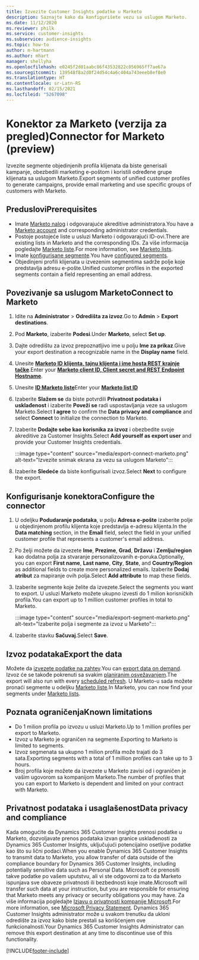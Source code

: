 ```yaml
---
title: Izvezite Customer Insights podatke u Marketo
description: Saznajte kako da konfigurišete vezu sa uslugom Marketo.
ms.date: 11/12/2020
ms.reviewer: philk
ms.service: customer-insights
ms.subservice: audience-insights
ms.topic: how-to
author: m-hartmann
ms.author: mhart
manager: shellyha
ms.openlocfilehash: e0245f2d01aabc86f43532822c056965ff7ae67a
ms.sourcegitcommit: 139548f8a2d0f24d54c4a6c404a743eeeb8ef8e0
ms.translationtype: HT
ms.contentlocale: sr-Latn-RS
ms.lasthandoff: 02/15/2021
ms.locfileid: "5267098"
---
```

# <a name="connector-for-marketo-preview"></a><span data-ttu-id="4bf13-103">Konektor za Marketo (verzija za pregled)</span><span class="sxs-lookup"><span data-stu-id="4bf13-103">Connector for Marketo (preview)</span></span>

<span data-ttu-id="4bf13-104">Izvezite segmente objedinjenih profila klijenata da biste generisali kampanje, obezbedili marketing e-poštom i koristili određene grupe klijenata sa uslugom Marketo.</span><span class="sxs-lookup"><span data-stu-id="4bf13-104">Export segments of unified customer profiles to generate campaigns, provide email marketing and use specific groups of customers with Marketo.</span></span>

## <a name="prerequisites"></a><span data-ttu-id="4bf13-105">Preduslovi</span><span class="sxs-lookup"><span data-stu-id="4bf13-105">Prerequisites</span></span>

-   <span data-ttu-id="4bf13-106">Imate [Marketo nalog](https://login.marketo.com/) i odgovarajuće akreditive administratora.</span><span class="sxs-lookup"><span data-stu-id="4bf13-106">You have a [Marketo account](https://login.marketo.com/) and corresponding administrator credentials.</span></span>
-   <span data-ttu-id="4bf13-107">Postoje postojeće liste u usluzi Marketo i odgovarajući ID-ovi.</span><span class="sxs-lookup"><span data-stu-id="4bf13-107">There are existing lists in Marketo and the corresponding IDs.</span></span> <span data-ttu-id="4bf13-108">Za više informacija pogledajte [Marketo liste](https://docs.marketo.com/display/public/DOCS/Understanding+Static+Lists).</span><span class="sxs-lookup"><span data-stu-id="4bf13-108">For more information, see [Marketo lists](https://docs.marketo.com/display/public/DOCS/Understanding+Static+Lists).</span></span>
-   <span data-ttu-id="4bf13-109">Imate [konfigurisane segmente](segments.md).</span><span class="sxs-lookup"><span data-stu-id="4bf13-109">You have [configured segments](segments.md).</span></span>
-   <span data-ttu-id="4bf13-110">Objedinjeni profili klijenata u izvezenim segmentima sadrže polje koje predstavlja adresu e-pošte.</span><span class="sxs-lookup"><span data-stu-id="4bf13-110">Unified customer profiles in the exported segments contain a field representing an email address.</span></span>

## <a name="connect-to-marketo"></a><span data-ttu-id="4bf13-111">Povezivanje sa uslugom Marketo</span><span class="sxs-lookup"><span data-stu-id="4bf13-111">Connect to Marketo</span></span>

1. <span data-ttu-id="4bf13-112">Idite na **Administrator** > **Odredišta za izvoz**.</span><span class="sxs-lookup"><span data-stu-id="4bf13-112">Go to **Admin** > **Export destinations**.</span></span>

1. <span data-ttu-id="4bf13-113">Pod **Marketo**, izaberite **Podesi**.</span><span class="sxs-lookup"><span data-stu-id="4bf13-113">Under **Marketo**, select **Set up**.</span></span>

1. <span data-ttu-id="4bf13-114">Dajte odredištu za izvoz prepoznatljivo ime u polju **Ime za prikaz**.</span><span class="sxs-lookup"><span data-stu-id="4bf13-114">Give your export destination a recognizable name in the **Display name** field.</span></span>

1. <span data-ttu-id="4bf13-115">Unesite **[ Marketo ID klijenta, tajnu klijenta i ime hosta REST krajnje tačke](https://developers.marketo.com/rest-api/authentication/)**.</span><span class="sxs-lookup"><span data-stu-id="4bf13-115">Enter your **[Marketo client ID, Client secret and REST Endpoint Hostname](https://developers.marketo.com/rest-api/authentication/)**.</span></span>

1. <span data-ttu-id="4bf13-116">Unesite **[ID Marketo liste](https://docs.marketo.com/display/public/DOCS/Understanding+Static+Lists)**</span><span class="sxs-lookup"><span data-stu-id="4bf13-116">Enter your **[Marketo list ID](https://docs.marketo.com/display/public/DOCS/Understanding+Static+Lists)**</span></span> 

1. <span data-ttu-id="4bf13-117">Izaberite **Slažem se** da biste potvrdili **Privatnost podataka i usklađenost** i izaberite **Poveži se** radi uspostavljanja veze sa uslugom Marketo.</span><span class="sxs-lookup"><span data-stu-id="4bf13-117">Select **I agree** to confirm the **Data privacy and compliance** and select **Connect** to initialize the connection to Marketo.</span></span>

1. <span data-ttu-id="4bf13-118">Izaberite **Dodajte sebe kao korisnika za izvoz** i obezbedite svoje akreditive za Customer Insights.</span><span class="sxs-lookup"><span data-stu-id="4bf13-118">Select **Add yourself as export user** and provide your Customer Insights credentials.</span></span>

   :::image type="content" source="media/export-connect-marketo.png" alt-text="Izvezite snimak ekrana za vezu sa uslugom Marketo":::

1. <span data-ttu-id="4bf13-120">Izaberite **Sledeće** da biste konfigurisali izvoz.</span><span class="sxs-lookup"><span data-stu-id="4bf13-120">Select **Next** to configure the export.</span></span>

## <a name="configure-the-connector"></a><span data-ttu-id="4bf13-121">Konfigurisanje konektora</span><span class="sxs-lookup"><span data-stu-id="4bf13-121">Configure the connector</span></span>

1. <span data-ttu-id="4bf13-122">U odeljku **Podudaranje podataka**, u polju **Adresa e-pošte** izaberite polje u objedinjenom profilu klijenta koje predstavlja e-adresu klijenta.</span><span class="sxs-lookup"><span data-stu-id="4bf13-122">In the **Data matching** section, in the **Email** field, select the field in your unified customer profile that represents a customer's email address.</span></span> 

1. <span data-ttu-id="4bf13-123">Po želji možete da izvezete **Ime**, **Prezime**, **Grad**, **Državu** i **Zemlju/region** kao dodatna polja za stvaranje personalizovanih e-poruka.</span><span class="sxs-lookup"><span data-stu-id="4bf13-123">Optionally, you can export **First name**, **Last name**, **City**, **State**, and **Country/Region**  as additional fields to create more personalized emails.</span></span> <span data-ttu-id="4bf13-124">Izaberite **Dodaj atribut** za mapiranje ovih polja.</span><span class="sxs-lookup"><span data-stu-id="4bf13-124">Select **Add attribute** to map these fields.</span></span>

1. <span data-ttu-id="4bf13-125">Izaberite segmente koje želite da izvezete.</span><span class="sxs-lookup"><span data-stu-id="4bf13-125">Select the segments you want to export.</span></span> <span data-ttu-id="4bf13-126">U usluzi Marketo možete ukupno izvesti do 1 milion korisničkih profila.</span><span class="sxs-lookup"><span data-stu-id="4bf13-126">You can export up to 1 million customer profiles in total to Marketo.</span></span>

   :::image type="content" source="media/export-segment-marketo.png" alt-text="Izaberite polja i segmente za izvoz u Marketo":::

1. <span data-ttu-id="4bf13-128">Izaberite stavku **Sačuvaj**.</span><span class="sxs-lookup"><span data-stu-id="4bf13-128">Select **Save**.</span></span>

## <a name="export-the-data"></a><span data-ttu-id="4bf13-129">Izvoz podataka</span><span class="sxs-lookup"><span data-stu-id="4bf13-129">Export the data</span></span>

<span data-ttu-id="4bf13-130">Možete da [izvezete podatke na zahtev](export-destinations.md).</span><span class="sxs-lookup"><span data-stu-id="4bf13-130">You can [export data on demand](export-destinations.md).</span></span> <span data-ttu-id="4bf13-131">Izvoz će se takođe pokrenuti sa svakim [planiranim osvežavanjem](system.md#schedule-tab).</span><span class="sxs-lookup"><span data-stu-id="4bf13-131">The export will also run with every [scheduled refresh](system.md#schedule-tab).</span></span> <span data-ttu-id="4bf13-132">U Marketo-u sada možete pronaći segmente u odeljku [Marketo liste](ttps://docs.marketo.com/display/public/DOCS/Understanding+Static+Lists).</span><span class="sxs-lookup"><span data-stu-id="4bf13-132">In Marketo, you can now find your segments under [Marketo lists](ttps://docs.marketo.com/display/public/DOCS/Understanding+Static+Lists).</span></span>

## <a name="known-limitations"></a><span data-ttu-id="4bf13-133">Poznata ograničenja</span><span class="sxs-lookup"><span data-stu-id="4bf13-133">Known limitations</span></span>

- <span data-ttu-id="4bf13-134">Do 1 milion profila po izvozu u usluzi Marketo.</span><span class="sxs-lookup"><span data-stu-id="4bf13-134">Up to 1 million profiles per export to Marketo.</span></span>
- <span data-ttu-id="4bf13-135">Izvoz u Marketo je ograničen na segmente.</span><span class="sxs-lookup"><span data-stu-id="4bf13-135">Exporting to Marketo is limited to segments.</span></span>
- <span data-ttu-id="4bf13-136">Izvoz segmenata sa ukupno 1 milion profila može trajati do 3 sata.</span><span class="sxs-lookup"><span data-stu-id="4bf13-136">Exporting segments with a total of 1 million profiles can take up to 3 hours.</span></span> 
- <span data-ttu-id="4bf13-137">Broj profila koje možete da izvezete u Marketo zavisi od i ograničen je vašim ugovorom sa kompanijom Marketo.</span><span class="sxs-lookup"><span data-stu-id="4bf13-137">The number of profiles that you can export to Marketo is dependent and limited on your contract with Marketo.</span></span>

## <a name="data-privacy-and-compliance"></a><span data-ttu-id="4bf13-138">Privatnost podataka i usaglašenost</span><span class="sxs-lookup"><span data-stu-id="4bf13-138">Data privacy and compliance</span></span>

<span data-ttu-id="4bf13-139">Kada omogućite da Dynamics 365 Customer Insights prenosi podatke u Marketo, dozvoljavate prenos podataka izvan granice usklađenosti za Dynamics 365 Customer Insights, uključujući potencijalno osetljive podatke kao što su lični podaci.</span><span class="sxs-lookup"><span data-stu-id="4bf13-139">When you enable Dynamics 365 Customer Insights to transmit data to Marketo, you allow transfer of data outside of the compliance boundary for Dynamics 365 Customer Insights, including potentially sensitive data such as Personal Data.</span></span> <span data-ttu-id="4bf13-140">Microsoft će prenositi takve podatke po vašem uputstvu, ali vi ste odgovorni za to da Marketo ispunjava sve obaveze privatnosti ili bezbednosti koje imate.</span><span class="sxs-lookup"><span data-stu-id="4bf13-140">Microsoft will transfer such data at your instruction, but you are responsible for ensuring that Marketo meets any privacy or security obligations you may have.</span></span> <span data-ttu-id="4bf13-141">Za više informacija pogledajte [Izjavu o privatnosti kompanije Microsoft](https://go.microsoft.com/fwlink/?linkid=396732).</span><span class="sxs-lookup"><span data-stu-id="4bf13-141">For more information, see [Microsoft Privacy Statement](https://go.microsoft.com/fwlink/?linkid=396732).</span></span>
<span data-ttu-id="4bf13-142">Dynamics 365 Customer Insights administrator može u svakom trenutku da ukloni odredište za izvoz kako biste prestali sa korišćenjem ove funkcionalnosti.</span><span class="sxs-lookup"><span data-stu-id="4bf13-142">Your Dynamics 365 Customer Insights Administrator can remove this export destination at any time to discontinue use of this functionality.</span></span>


[!INCLUDE[footer-include](../includes/footer-banner.md)]